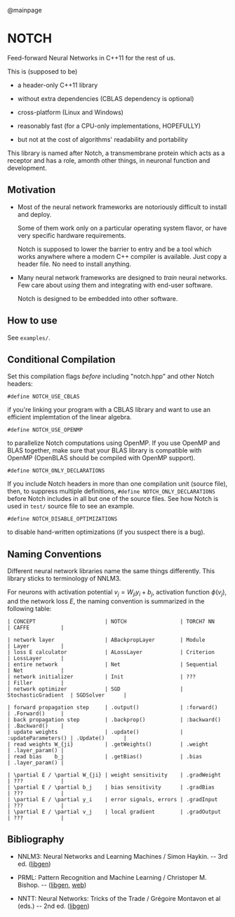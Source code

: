 @mainpage

NOTCH
=====

Feed-forward Neural Networks in C++11 for the rest of us.

This is (supposed to be)

 * a header-only C++11 library

 * without extra dependencies (CBLAS dependency is optional)

 * cross-platform (Linux and Windows)

 * reasonably fast (for a CPU-only implementations, HOPEFULLY)

 * but not at the cost of algorithms' readability and portability

This library is named after Notch, a transmembrane protein which acts as a
receptor and has a role, amonth other things, in neuronal function and
development.

Motivation
----------

 * Most of the neural network frameworks are notoriously difficult to
   install and deploy.

   Some of them work only on a particular operating system flavor,
   or have very specific hardware requirements.

   Notch is supposed to lower the barrier to entry and be a tool which
   works anywhere where a modern C++ compiler is available.
   Just copy a header file. No need to install anything.

 * Many neural network frameworks are designed to _train_ neural
   networks. Few care about _using_ them and integrating with end-user
   software.

   Notch is designed to be embedded into other software.


How to use
----------

See `examples/`.


Conditional Compilation
-----------------------

Set this compilation flags _before_ including "notch.hpp" and other Notch headers:

    #define NOTCH_USE_CBLAS

if you're linking your program with a CBLAS library and want to use an efficient
implemtation of the linear algebra.

    #define NOTCH_USE_OPENMP

to parallelize Notch computations using OpenMP.
If you use OpenMP and BLAS together, make sure that your BLAS library is
compatible with OpenMP (OpenBLAS should be compiled with OpenMP support).

    #define NOTCH_ONLY_DECLARATIONS

If you include Notch headers in more than one compilation unit (source file),
then, to suppress multiple definitions, `#define NOTCH_ONLY_DECLARATIONS`
before Notch includes in all but one of the source files.
See how Notch is used in `test/` source file to see an example.

    #define NOTCH_DISABLE_OPTIMIZATIONS

to disable hand-written optimizations (if you suspect there is a bug).


Naming Conventions
------------------

Different neural network libraries name the same things differently.
This library sticks to terminology of NNLM3.

For neurons with activation potential $v_j = W_{ji} y_i + b_j$,
activation function $\phi(v_j)$, and the network loss $E$, the naming
convention is summarized in the following table:

    | CONCEPT                      | NOTCH                 | TORCH7 NN           | CAFFE          |

    | network layer                | ABackpropLayer        | Module              | Layer          |
    | loss E calculator            | ALossLayer            | Criterion           | LossLayer      |
    | entire network               | Net                   | Sequential          | Net            |
    | network initializer          | Init                  | ???                 | Filler         |
    | network optimizer            | SGD                   | StochasticGradient  | SGDSolver      |

    | forward propagation step     | .output()             | :forward()          | .Forward()     |
    | back propagation step        | .backprop()           | :backward()         | .Backward()    |
    | update weights               | .update()             | :updateParameters() | .Update()      |
    | read weights W_{ji}          | .getWeights()         | .weight             | .layer_param() |
    | read bias    b_j             | .getBias()            | .bias               | .layer_param() |

    | \partial E / \partial W_{ji} | weight sensitivity    | .gradWeight         | ???            |
    | \partial E / \partial b_j    | bias sensitivity      | .gradBias           | ???            |
    | \partial E / \partial y_i    | error signals, errors | .gradInput          | ???            |
    | \partial E / \partial v_j    | local gradient        | .gradOutput         | ???            |


Bibliography
------------

 * NNLM3: Neural Networks and Learning Machines / Simon Haykin. -- 3rd ed.
   ([libgen](http://libgen.org/book/index.php?md5=0239f16656e6e5e7db7aaa160cf9f854))

 * PRML: Pattern Recognition and Machine Learning / Christoper M. Bishop. --
   ([libgen](http://libgen.org/book/index.php?md5=44807de3f3da5ae8f5d7066317d8a38a),
    [web](http://research.microsoft.com/en-us/um/people/cmbishop/prml/index.htm))

 * NNTT: Neural Networks: Tricks of the Trade / Grégoire Montavon et al (eds.) -- 2nd ed.
   ([libgen](http://libgen.org/book/index.php?md5=6b8768e619756f4e867282cfcec63f2e))

